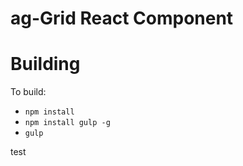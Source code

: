 
ag-Grid React Component
==============


Building
==============

To build:
- `npm install`
- `npm install gulp -g`
- `gulp`

test

